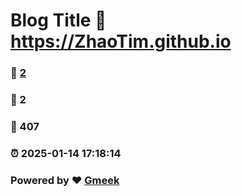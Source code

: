 # Blog Title :link: https://ZhaoTim.github.io 
### :page_facing_up: [2](https://ZhaoTim.github.io/tag.html) 
### :speech_balloon: 2 
### :hibiscus: 407 
### :alarm_clock: 2025-01-14 17:18:14 
### Powered by :heart: [Gmeek](https://github.com/Meekdai/Gmeek)
